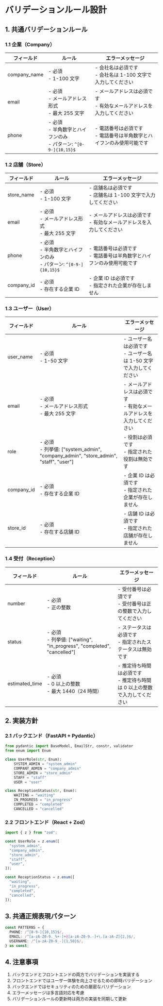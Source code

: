 # バリデーションルール設計

## 1. 共通バリデーションルール

### 1.1 企業（Company）

| フィールド   | ルール                                                              | エラーメッセージ                                                       |
| ------------ | ------------------------------------------------------------------- | ---------------------------------------------------------------------- |
| company_name | - 必須<br>- 1-100 文字                                              | - 会社名は必須です<br>- 会社名は 1-100 文字で入力してください          |
| email        | - 必須<br>- メールアドレス形式<br>- 最大 255 文字                   | - メールアドレスは必須です<br>- 有効なメールアドレスを入力してください |
| phone        | - 必須<br>- 半角数字とハイフンのみ<br>- パターン: `^[0-9-]{10,15}$` | - 電話番号は必須です<br>- 電話番号は半角数字とハイフンのみ使用可能です |

### 1.2 店舗（Store）

| フィールド | ルール                                                              | エラーメッセージ                                                       |
| ---------- | ------------------------------------------------------------------- | ---------------------------------------------------------------------- |
| store_name | - 必須<br>- 1-100 文字                                              | - 店舗名は必須です<br>- 店舗名は 1-100 文字で入力してください          |
| email      | - 必須<br>- メールアドレス形式<br>- 最大 255 文字                   | - メールアドレスは必須です<br>- 有効なメールアドレスを入力してください |
| phone      | - 必須<br>- 半角数字とハイフンのみ<br>- パターン: `^[0-9-]{10,15}$` | - 電話番号は必須です<br>- 電話番号は半角数字とハイフンのみ使用可能です |
| company_id | - 必須<br>- 存在する企業 ID                                         | - 企業 ID は必須です<br>- 指定された企業が存在しません                 |

### 1.3 ユーザー（User）

| フィールド | ルール                                                                                | エラーメッセージ                                                       |
| ---------- | ------------------------------------------------------------------------------------- | ---------------------------------------------------------------------- |
| user_name  | - 必須<br>- 1-50 文字                                                                 | - ユーザー名は必須です<br>- ユーザー名は 1-50 文字で入力してください   |
| email      | - 必須<br>- メールアドレス形式<br>- 最大 255 文字                                     | - メールアドレスは必須です<br>- 有効なメールアドレスを入力してください |
| role       | - 必須<br>- 列挙値: ["system_admin", "company_admin", "store_admin", "staff", "user"] | - 役割は必須です<br>- 指定された役割は無効です                         |
| company_id | - 必須<br>- 存在する企業 ID                                                           | - 企業 ID は必須です<br>- 指定された企業が存在しません                 |
| store_id   | - 必須<br>- 存在する店舗 ID                                                           | - 店舗 ID は必須です<br>- 指定された店舗が存在しません                 |

### 1.4 受付（Reception）

| フィールド     | ルール                                                                   | エラーメッセージ                                                            |
| -------------- | ------------------------------------------------------------------------ | --------------------------------------------------------------------------- |
| number         | - 必須<br>- 正の整数                                                     | - 受付番号は必須です<br>- 受付番号は正の整数で入力してください              |
| status         | - 必須<br>- 列挙値: ["waiting", "in_progress", "completed", "cancelled"] | - ステータスは必須です<br>- 指定されたステータスは無効です                  |
| estimated_time | - 必須<br>- 0 以上の整数<br>- 最大 1440（24 時間）                       | - 推定待ち時間は必須です<br>- 推定待ち時間は 0 以上の整数で入力してください |

## 2. 実装方針

### 2.1 バックエンド（FastAPI + Pydantic）

```python
from pydantic import BaseModel, EmailStr, constr, validator
from enum import Enum

class UserRole(str, Enum):
    SYSTEM_ADMIN = "system_admin"
    COMPANY_ADMIN = "company_admin"
    STORE_ADMIN = "store_admin"
    STAFF = "staff"
    USER = "user"

class ReceptionStatus(str, Enum):
    WAITING = "waiting"
    IN_PROGRESS = "in_progress"
    COMPLETED = "completed"
    CANCELLED = "cancelled"
```

### 2.2 フロントエンド（React + Zod）

```typescript
import { z } from "zod";

const UserRole = z.enum([
  "system_admin",
  "company_admin",
  "store_admin",
  "staff",
  "user",
]);

const ReceptionStatus = z.enum([
  "waiting",
  "in_progress",
  "completed",
  "cancelled",
]);
```

## 3. 共通正規表現パターン

```typescript
const PATTERNS = {
  PHONE: /^[0-9-]{10,15}$/,
  EMAIL: /^[a-zA-Z0-9._%+-]+@[a-zA-Z0-9.-]+\.[a-zA-Z]{2,}$/,
  USERNAME: /^[a-zA-Z0-9_-]{1,50}$/,
} as const;
```

## 4. 注意事項

1. バックエンドとフロントエンドの両方でバリデーションを実装する
2. フロントエンドではユーザー体験を向上させるための即時バリデーション
3. バックエンドではセキュリティのための厳密なバリデーション
4. エラーメッセージは多言語対応を考慮
5. バリデーションルールの更新時は両方の実装を同期して更新
